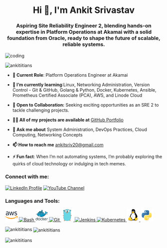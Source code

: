 <h1 align="center">Hi 👋, I'm Ankit Srivastav</h1>
<h3 align="center">Aspiring Site Reliability Engineer 2, blending hands-on expertise in Platform Operations at Akamai with a solid foundation from Oracle, ready to shape the future of scalable, reliable systems.</h3>





<img align="center" alt="coding" width="400" src="https://miro.medium.com/v2/resize:fit:1400/1*DluPjzT_eTUFdzHCI7JBZA.gif">
<p align="left"> <img src="https://komarev.com/ghpvc/?username=ankitiitians&label=Profile%20views&color=0e75b6&style=flat" alt="ankitiitians" /> </p>


- **💼 Current Role**: Platform Operations Engineer at Akamai

- **🌱 I’m currently learning**:Linux, Networking Administration, Version Control - Git & GitHub, Golang & Python, Docker, Kubernetes, Ansible, Prometheus Certified Associate (PCA), AWS, and Linode Cloud

- **🤝 Open to Collaboration:** Seeking exciting opportunities as an SRE 2 to tackle challenging projects.

- **👨‍💻 All of my projects are available at** [GitHub Portfolio](https://github.com/ankitiitians)

- **💬 Ask me about** System Administration, DevOps Practices, Cloud Computing, Networking Concepts

- **📫 How to reach me** ankitsriv20@gmail.com

- **⚡ Fun fact**: When I’m not automating systems, I’m probably exploring the quirks of cloud technology or indulging in tech memes.

<h3 align="left">Connect with me:</h3>
<p align="left">
<a href="https://linkedin.com/in/ankitsrivas/" target="blank"><img align="center" src="https://raw.githubusercontent.com/rahuldkjain/github-profile-readme-generator/master/src/images/icons/Social/linked-in-alt.svg" alt="LinkedIn Profile" height="30" width="40" /></a>
<a href="https://www.youtube.com/@sudo-thinkit" target="blank"><img align="center" src="https://raw.githubusercontent.com/rahuldkjain/github-profile-readme-generator/master/src/images/icons/Social/youtube.svg" alt="YouTube Channel" height="30" width="40" /></a>
</p>

<h3 align="left">Languages and Tools:</h3>
<p align="left"> 
<a href="https://aws.amazon.com" target="_blank" rel="noreferrer"> <img src="https://raw.githubusercontent.com/devicons/devicon/master/icons/amazonwebservices/amazonwebservices-original-wordmark.svg" alt="AWS" width="40" height="40"/> </a> 
<a href="https://www.gnu.org/software/bash/" target="_blank" rel="noreferrer"> <img src="https://www.vectorlogo.zone/logos/gnu_bash/gnu_bash-icon.svg" alt="Bash" width="40" height="40"/> </a> 
<a href="https://www.docker.com/" target="_blank" rel="noreferrer"> <img src="https://raw.githubusercontent.com/devicons/devicon/master/icons/docker/docker-original-wordmark.svg" alt="Docker" width="40" height="40"/> </a> 
<a href="https://git-scm.com/" target="_blank" rel="noreferrer"> <img src="https://www.vectorlogo.zone/logos/git-scm/git-scm-icon.svg" alt="Git" width="40" height="40"/> </a> 
<a href="https://golang.org" target="_blank" rel="noreferrer"> <img src="https://raw.githubusercontent.com/devicons/devicon/master/icons/go/go-original.svg" alt="GoLang" width="40" height="40"/> </a> 
<a href="https://www.jenkins.io" target="_blank" rel="noreferrer"> <img src="https://www.vectorlogo.zone/logos/jenkins/jenkins-icon.svg" alt="Jenkins" width="40" height="40"/> </a> 
<a href="https://kubernetes.io" target="_blank" rel="noreferrer"> <img src="https://www.vectorlogo.zone/logos/kubernetes/kubernetes-icon.svg" alt="Kubernetes" width="40" height="40"/> </a> 
<a href="https://www.linux.org/" target="_blank" rel="noreferrer"> <img src="https://raw.githubusercontent.com/devicons/devicon/master/icons/linux/linux-original.svg" alt="Linux" width="40" height="40"/> </a> 
<a href="https://www.python.org" target="_blank" rel="noreferrer"> <img src="https://raw.githubusercontent.com/devicons/devicon/master/icons/python/python-original.svg" alt="Python" width="40" height="40"/> </a> 
</p>

<p><img align="left" src="https://github-readme-stats.vercel.app/api/top-langs?username=ankitiitians&show_icons=true&locale=en&layout=compact" alt="ankitiitians" /></p>

<p>&nbsp;<img align="center" src="https://github-readme-stats.vercel.app/api?username=ankitiitians&show_icons=true&locale=en" alt="ankitiitians" /></p>

<p><img align="center" src="https://github-readme-streak-stats.herokuapp.com/?user=ankitiitians&" alt="ankitiitians" /></p>
